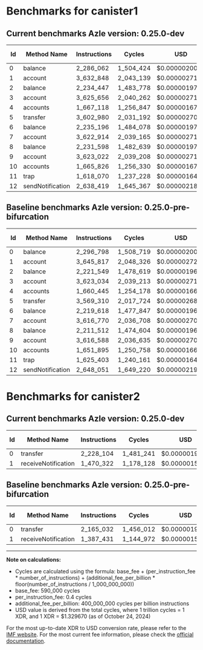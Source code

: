 # Benchmarks for canister1

## Current benchmarks Azle version: 0.25.0-dev

| Id  | Method Name      | Instructions | Cycles    | USD           | USD/Million Calls | Change                             |
| --- | ---------------- | ------------ | --------- | ------------- | ----------------- | ---------------------------------- |
| 0   | balance          | 2_286_062    | 1_504_424 | $0.0000020004 | $2.00             | <font color="green">-10_736</font> |
| 1   | account          | 3_632_848    | 2_043_139 | $0.0000027167 | $2.71             | <font color="green">-12_969</font> |
| 2   | balance          | 2_234_447    | 1_483_778 | $0.0000019729 | $1.97             | <font color="red">+12_898</font>   |
| 3   | account          | 3_625_656    | 2_040_262 | $0.0000027129 | $2.71             | <font color="red">+2_622</font>    |
| 4   | accounts         | 1_667_118    | 1_256_847 | $0.0000016712 | $1.67             | <font color="red">+6_673</font>    |
| 5   | transfer         | 3_602_980    | 2_031_192 | $0.0000027008 | $2.70             | <font color="red">+33_670</font>   |
| 6   | balance          | 2_235_196    | 1_484_078 | $0.0000019733 | $1.97             | <font color="red">+15_578</font>   |
| 7   | account          | 3_622_914    | 2_039_165 | $0.0000027114 | $2.71             | <font color="red">+6_144</font>    |
| 8   | balance          | 2_231_598    | 1_482_639 | $0.0000019714 | $1.97             | <font color="red">+20_086</font>   |
| 9   | account          | 3_623_022    | 2_039_208 | $0.0000027115 | $2.71             | <font color="red">+6_434</font>    |
| 10  | accounts         | 1_665_826    | 1_256_330 | $0.0000016705 | $1.67             | <font color="red">+13_931</font>   |
| 11  | trap             | 1_618_070    | 1_237_228 | $0.0000016451 | $1.64             | <font color="green">-7_333</font>  |
| 12  | sendNotification | 2_638_419    | 1_645_367 | $0.0000021878 | $2.18             | <font color="green">-9_632</font>  |

## Baseline benchmarks Azle version: 0.25.0-pre-bifurcation

| Id  | Method Name      | Instructions | Cycles    | USD           | USD/Million Calls |
| --- | ---------------- | ------------ | --------- | ------------- | ----------------- |
| 0   | balance          | 2_296_798    | 1_508_719 | $0.0000020061 | $2.00             |
| 1   | account          | 3_645_817    | 2_048_326 | $0.0000027236 | $2.72             |
| 2   | balance          | 2_221_549    | 1_478_619 | $0.0000019661 | $1.96             |
| 3   | account          | 3_623_034    | 2_039_213 | $0.0000027115 | $2.71             |
| 4   | accounts         | 1_660_445    | 1_254_178 | $0.0000016676 | $1.66             |
| 5   | transfer         | 3_569_310    | 2_017_724 | $0.0000026829 | $2.68             |
| 6   | balance          | 2_219_618    | 1_477_847 | $0.0000019650 | $1.96             |
| 7   | account          | 3_616_770    | 2_036_708 | $0.0000027081 | $2.70             |
| 8   | balance          | 2_211_512    | 1_474_604 | $0.0000019607 | $1.96             |
| 9   | account          | 3_616_588    | 2_036_635 | $0.0000027081 | $2.70             |
| 10  | accounts         | 1_651_895    | 1_250_758 | $0.0000016631 | $1.66             |
| 11  | trap             | 1_625_403    | 1_240_161 | $0.0000016490 | $1.64             |
| 12  | sendNotification | 2_648_051    | 1_649_220 | $0.0000021929 | $2.19             |

# Benchmarks for canister2

## Current benchmarks Azle version: 0.25.0-dev

| Id  | Method Name         | Instructions | Cycles    | USD           | USD/Million Calls | Change                           |
| --- | ------------------- | ------------ | --------- | ------------- | ----------------- | -------------------------------- |
| 0   | transfer            | 2_228_104    | 1_481_241 | $0.0000019696 | $1.96             | <font color="red">+63_072</font> |
| 1   | receiveNotification | 1_470_322    | 1_178_128 | $0.0000015665 | $1.56             | <font color="red">+82_891</font> |

## Baseline benchmarks Azle version: 0.25.0-pre-bifurcation

| Id  | Method Name         | Instructions | Cycles    | USD           | USD/Million Calls |
| --- | ------------------- | ------------ | --------- | ------------- | ----------------- |
| 0   | transfer            | 2_165_032    | 1_456_012 | $0.0000019360 | $1.93             |
| 1   | receiveNotification | 1_387_431    | 1_144_972 | $0.0000015224 | $1.52             |

---

**Note on calculations:**

-   Cycles are calculated using the formula: base_fee + (per_instruction_fee \* number_of_instructions) + (additional_fee_per_billion \* floor(number_of_instructions / 1_000_000_000))
-   base_fee: 590_000 cycles
-   per_instruction_fee: 0.4 cycles
-   additional_fee_per_billion: 400_000_000 cycles per billion instructions
-   USD value is derived from the total cycles, where 1 trillion cycles = 1 XDR, and 1 XDR = $1.329670 (as of October 24, 2024)

For the most up-to-date XDR to USD conversion rate, please refer to the [IMF website](https://www.imf.org/external/np/fin/data/rms_sdrv.aspx).
For the most current fee information, please check the [official documentation](https://internetcomputer.org/docs/current/developer-docs/gas-cost#execution).
